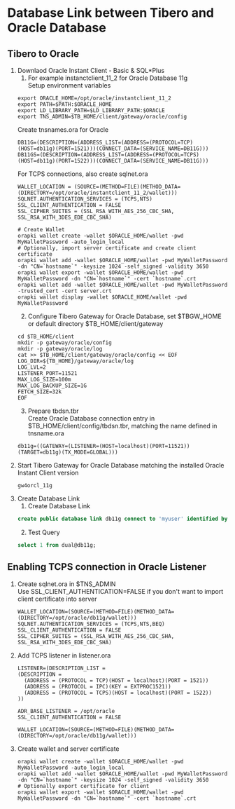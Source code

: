 # Database Link between Tibero and Oracle Database
## Tibero to Oracle
1. Downlaod Oracle Instant Client - Basic & SQL*Plus
    1. For example instanctclient_11_2 for Oracle Database 11g  
    Setup environment variables
    ```
    export ORACLE_HOME=/opt/oracle/instantclient_11_2
    export PATH=$PATH:$ORACLE_HOME
    export LD_LIBRARY_PATH=$LD_LIBRARY_PATH:$ORACLE
    export TNS_ADMIN=$TB_HOME/client/gateway/oracle/config
    ```
    Create tnsnames.ora for Oracle
    ```text
    DB11G=(DESCRIPTION=(ADDRESS_LIST=(ADDRESS=(PROTOCOL=TCP)(HOST=db11g)(PORT=1521)))(CONNECT_DATA=(SERVICE_NAME=DB11G)))
    DB11GS=(DESCRIPTION=(ADDRESS_LIST=(ADDRESS=(PROTOCOL=TCPS)(HOST=db11g)(PORT=1522)))(CONNECT_DATA=(SERVICE_NAME=DB11G)))
    ```
    For TCPS connections, also create sqlnet.ora
    ```text
    WALLET_LOCATION = (SOURCE=(METHOD=FILE)(METHOD_DATA=(DIRECTORY=/opt/oracle/instantclient_11_2/wallet)))  
    SQLNET.AUTHENTICATION_SERVICES = (TCPS,NTS)  
    SSL_CLIENT_AUTHENTICATION = FALSE  
    SSL_CIPHER_SUITES = (SSL_RSA_WITH_AES_256_CBC_SHA, SSL_RSA_WITH_3DES_EDE_CBC_SHA)  
    ```
    ```shell
    # Create Wallet
    orapki wallet create -wallet $ORACLE_HOME/wallet -pwd MyWalletPassword -auto_login_local
    # Optionally, import server certificate and create client certificate 
    orapki wallet add -wallet $ORACLE_HOME/wallet -pwd MyWalletPassword -dn "CN=`hostname`" -keysize 1024 -self_signed -validity 3650
    orapki wallet export -wallet $ORACLE_HOME/wallet -pwd MyWalletPassword -dn "CN=`hostname`" -cert `hostname`.crt
    orapki wallet add -wallet $ORACLE_HOME/wallet -pwd MyWalletPassword -trusted_cert -cert server.crt
    orapki wallet display -wallet $ORACLE_HOME/wallet -pwd MyWalletPassword 
    ```
    2. Configure Tibero Gateway for Oracle Database, set $TBGW_HOME or default directory $TB_HOME/client/gateway
    ```shell
    cd $TB_HOME/client  
    mkdir -p gateway/oracle/config
    mkdir -p gateway/oracle/log
    cat >> $TB_HOME/client/gateway/oracle/config << EOF
    LOG_DIR=${TB_HOME}/gateway/oracle/log
    LOG_LVL=2
    LISTENER_PORT=11521
    MAX_LOG_SIZE=100m
    MAX_LOG_BACKUP_SIZE=1G
    FETCH_SIZE=32k
    EOF
    ```
    3. Prepare tbdsn.tbr  
    Create Oracle Database connection entry in $TB_HOME/client/config/tbdsn.tbr, matching the name defined in tnsname.ora
    ```text
    db11g=((GATEWAY=(LISTENER=(HOST=localhost)(PORT=11521))(TARGET=db11g)(TX_MODE=GLOBAL)))
    ```
2. Start Tibero Gateway for Oracle Database matching the installed Oracle Instant Client version 
    ```shell
    gw4orcl_11g
    ```
3. Create Database Link  
    1. Create Database Link  
    ```sql
    create public database link db11g connect to 'myuser' identified by 'mypassword' using 'db11g';
    ```
    2. Test Query  
    ```sql
    select 1 from dual@db11g;
    ```
## Enabling TCPS connection in Oracle Listener
1. Create sqlnet.ora in $TNS_ADMIN  
    Use SSL_CLIENT_AUTHENTICATION=FALSE if you don't want to import client certificate into server
    ```text
    WALLET_LOCATION=(SOURCE=(METHOD=FILE)(METHOD_DATA=(DIRECTORY=/opt/oracle/db11g/wallet)))
    SQLNET.AUTHENTICATION_SERVICES = (TCPS,NTS,BEQ)
    SSL_CLIENT_AUTHENTICATION = FALSE
    SSL_CIPHER_SUITES = (SSL_RSA_WITH_AES_256_CBC_SHA, SSL_RSA_WITH_3DES_EDE_CBC_SHA)
    ```
2. Add TCPS listener in listener.ora  
    ```text
    LISTENER=(DESCRIPTION_LIST =
    (DESCRIPTION =
      (ADDRESS = (PROTOCOL = TCP)(HOST = localhost)(PORT = 1521))
      (ADDRESS = (PROTOCOL = IPC)(KEY = EXTPROC1521))
      (ADDRESS = (PROTOCOL = TCPS)(HOST = localhost)(PORT = 1522))
    ))

    ADR_BASE_LISTENER = /opt/oracle
    SSL_CLIENT_AUTHENTICATION = FALSE

    WALLET_LOCATION=(SOURCE=(METHOD=FILE)(METHOD_DATA=(DIRECTORY=/opt/oracle/db11g/wallet)))
    ```
3. Create wallet and server certificate
    ```shell
    orapki wallet create -wallet $ORACLE_HOME/wallet -pwd MyWalletPassword -auto_login_local
    orapki wallet add -wallet $ORACLE_HOME/wallet -pwd MyWalletPassword -dn "CN=`hostname`" -keysize 1024 -self_signed -validity 3650
    # Optionally export certificate for client
    orapki wallet export -wallet $ORACLE_HOME/wallet -pwd MyWalletPassword -dn "CN=`hostname`" -cert `hostname`.crt
